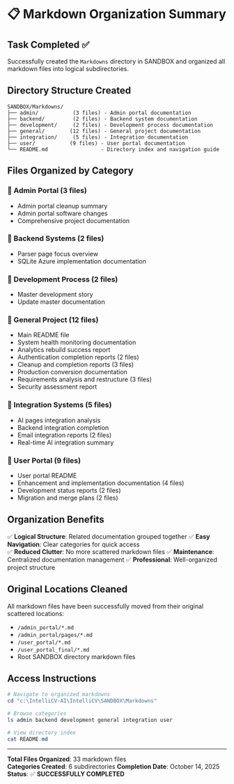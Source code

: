 # 📋 Markdown Organization Summary

## Task Completed ✅

Successfully created the `Markdowns` directory in SANDBOX and organized all markdown files into logical subdirectories.

## Directory Structure Created

```
SANDBOX/Markdowns/
├── admin/           (3 files) - Admin portal documentation
├── backend/         (2 files) - Backend system documentation  
├── development/     (2 files) - Development process documentation
├── general/        (12 files) - General project documentation
├── integration/     (5 files) - Integration documentation
├── user/           (9 files) - User portal documentation
└── README.md                 - Directory index and navigation guide
```

## Files Organized by Category

### 📁 Admin Portal (3 files)
- Admin portal cleanup summary
- Admin portal software changes  
- Comprehensive project documentation

### 📁 Backend Systems (2 files)
- Parser page focus overview
- SQLite Azure implementation documentation

### 📁 Development Process (2 files)
- Master development story
- Update master documentation

### 📁 General Project (12 files)
- Main README file
- System health monitoring documentation
- Analytics rebuild success report
- Authentication completion reports (2 files)
- Cleanup and completion reports (3 files)
- Production conversion documentation
- Requirements analysis and restructure (3 files)
- Security assessment report

### 📁 Integration Systems (5 files)
- AI pages integration analysis
- Backend integration completion
- Email integration reports (2 files)
- Real-time AI integration summary

### 📁 User Portal (9 files)
- User portal README
- Enhancement and implementation documentation (4 files)
- Development status reports (2 files)
- Migration and merge plans (2 files)

## Organization Benefits

✅ **Logical Structure**: Related documentation grouped together
✅ **Easy Navigation**: Clear categories for quick access  
✅ **Reduced Clutter**: No more scattered markdown files
✅ **Maintenance**: Centralized documentation management
✅ **Professional**: Well-organized project structure

## Original Locations Cleaned

All markdown files have been successfully moved from their original scattered locations:
- `/admin_portal/*.md`
- `/admin_portal/pages/*.md` 
- `/user_portal/*.md`
- `/user_portal_final/*.md`
- Root SANDBOX directory markdown files

## Access Instructions

```powershell
# Navigate to organized markdowns
cd "c:\IntelliCV-AI\IntelliCV\SANDBOX\Markdowns"

# Browse categories
ls admin backend development general integration user

# View directory index
cat README.md
```

---

**Total Files Organized**: 33 markdown files  
**Categories Created**: 6 subdirectories
**Completion Date**: October 14, 2025
**Status**: ✅ **SUCCESSFULLY COMPLETED**